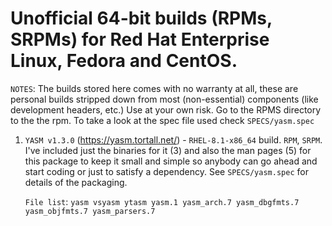 # Unofficial 64-bit builds (RPMs, SRPMs) for Red Hat Enterprise Linux, Fedora and CentOS.

``NOTES``: The builds stored here comes with no warranty at all, these are personal builds 
           stripped down from most (non-essential) components (like development headers, etc.)
           Use at your own risk. Go to the RPMS directory to the the rpm. To take a look at the spec
           file used check ``SPECS/yasm.spec``

 1. ``YASM v1.3.0`` (https://yasm.tortall.net/) - ``RHEL-8.1-x86_64`` build. ``RPM``, ``SRPM``. I've included just the binaries for it (3) and
    also the man pages (5) for this package to keep it small and simple so anybody can go
    ahead and start coding or just to satisfy a dependency. See ``SPECS/yasm.spec`` for details of the packaging.

    ``File list``: ``yasm vsyasm ytasm yasm.1 yasm_arch.7 yasm_dbgfmts.7 yasm_objfmts.7 yasm_parsers.7``
